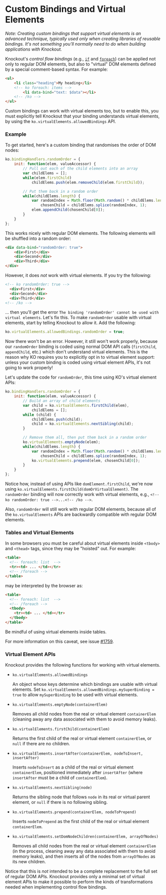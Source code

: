 
# Custom Bindings and Virtual Elements

*Note: Creating custom bindings that support virtual elements is an advanced technique, typically used only when creating libraries of reusable bindings. It's not something you'll normally need to do when building applications with Knockout.*

Knockout's *control flow bindings* (e.g., [`if`](if-binding.html) and [`foreach`](foreach-binding.html)) can be applied not only to regular DOM elements, but also to "virtual" DOM elements defined by a special comment-based syntax. For example:

```html
<ul>
    <li class="heading">My heading</li>
    <!-- ko foreach: items -->
        <li data-bind="text: $data"></li>
    <!-- /ko -->
</ul>
```

Custom bindings can work with virtual elements too, but to enable this, you must explicitly tell Knockout that your binding understands virtual elements, by using the `ko.virtualElements.allowedBindings` API.

### Example

To get started, here's a custom binding that randomises the order of DOM nodes:

```javascript
ko.bindingHandlers.randomOrder = {
    init: function(elem, valueAccessor) {
        // Pull out each of the child elements into an array
        var childElems = [];
        while(elem.firstChild)
            childElems.push(elem.removeChild(elem.firstChild));

        // Put them back in a random order
        while(childElems.length) {
            var randomIndex = Math.floor(Math.random() * childElems.length),
                chosenChild = childElems.splice(randomIndex, 1);
            elem.appendChild(chosenChild[0]);
        }
    }
};
```

This works nicely with regular DOM elements. The following elements will be shuffled into a random order:

```html
<div data-bind="randomOrder: true">
    <div>First</div>
    <div>Second</div>
    <div>Third</div>
</div>
```

However, it does *not* work with virtual elements. If you try the following:

```html
<!-- ko randomOrder: true -->
  <div>First</div>
  <div>Second</div>
  <div>Third</div>
<!-- /ko -->
```

... then you'll get the error `The binding 'randomOrder' cannot be used with virtual elements`. Let's fix this. To make `randomOrder` usable with virtual elements, start by telling Knockout to allow it. Add the following:

```javascript
ko.virtualElements.allowedBindings.randomOrder = true;
```

Now there won't be an error. However, it still won't work properly, because our `randomOrder` binding is coded using normal DOM API calls (`firstChild`, `appendChild`, etc.) which don't understand virtual elements. This is the reason why KO requires you to explicitly opt in to virtual element support: unless your custom binding is coded using virtual element APIs, it's not going to work properly!

Let's update the code for `randomOrder`, this time using KO's virtual element APIs:

```javascript
ko.bindingHandlers.randomOrder = {
    init: function(elem, valueAccessor) {
        // Build an array of child elements
        var child = ko.virtualElements.firstChild(elem),
            childElems = [];
        while (child) {
            childElems.push(child);
            child = ko.virtualElements.nextSibling(child);
        }

        // Remove them all, then put them back in a random order
        ko.virtualElements.emptyNode(elem);
        while(childElems.length) {
            var randomIndex = Math.floor(Math.random() * childElems.length),
                chosenChild = childElems.splice(randomIndex, 1);
            ko.virtualElements.prepend(elem, chosenChild[0]);
        }
    }
};
```

Notice how, instead of using APIs like `domElement.firstChild`, we're now using `ko.virtualElements.firstChild(domOrVirtualElement)`. The `randomOrder` binding will now correctly work with virtual elements, e.g., `<!-- ko randomOrder: true -->...<!-- /ko -->`.

Also, `randomOrder` will still work with regular DOM elements, because all of the `ko.virtualElements` APIs are backwardly compatible with regular DOM elements.

### Tables and Virtual Elements

In some browsers you must be careful about virtual elements inside `<tbody>` and `<thead>` tags, since they may be "hoisted" out. For example:

```html
<table>
  <!-- foreach: list  -->
  <tr><td> ... </td></tr>
  <!-- /foreach -->
</table>
```

may be interpreted by the browser as:

```html
<table>
  <!-- foreach: list  -->
  <!-- /foreach -->
  <tbody>
    <tr><td> ... </td></tr>
  </tbody>
</table>
```

Be mindful of using virtual elements inside tables.

For more information on this caveat, see issue [#1759](https://github.com/knockout/knockout/issues/1759).

### Virtual Element APIs

Knockout provides the following functions for working with virtual elements.

* `ko.virtualElements.allowedBindings`

  An object whose keys determine which bindings are usable with virtual elements. Set `ko.virtualElements.allowedBindings.mySuperBinding = true` to allow `mySuperBinding` to be used with virtual elements.

* `ko.virtualElements.emptyNode(containerElem)`

  Removes all child nodes from the real or virtual element `containerElem` (cleaning away any data associated with them to avoid memory leaks).

* `ko.virtualElements.firstChild(containerElem)`

  Returns the first child of the real or virtual element `containerElem`, or `null` if there are no children.

* `ko.virtualElements.insertAfter(containerElem, nodeToInsert, insertAfter)`

  Inserts `nodeToInsert` as a child of the real or virtual element `containerElem`, positioned immediately after `insertAfter` (where `insertAfter` must be a child of `containerElem`).

* `ko.virtualElements.nextSibling(node)`

  Returns the sibling node that follows `node` in its real or virtual parent element, or `null` if there is no following sibling.

* `ko.virtualElements.prepend(containerElem, nodeToPrepend)`

  Inserts `nodeToPrepend` as the first child of the real or virtual element `containerElem`.

* `ko.virtualElements.setDomNodeChildren(containerElem, arrayOfNodes)`

  Removes all child nodes from the real or virtual element `containerElem` (in the process, cleaning away any data associated with them to avoid memory leaks), and then inserts all of the nodes from `arrayOfNodes` as its new children.

Notice that this is *not* intended to be a complete replacement to the full set of regular DOM APIs. Knockout provides only a minimal set of virtual element APIs to make it possible to perform the kinds of transformations needed when implementing control flow bindings.

